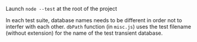 Launch `node --test` at the root of the project

In each test suite,  database names needs to be different in order not to interfer with each other. `dbPath` function (in `misc.js`) uses the test filename (without extension) for the name of the test transient database. 
